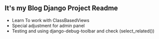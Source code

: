 ## It's my Blog Django Project Readme

- Learn To work with ClassBasedViews
- Special adjustment for admin panel
- Testing and using django-debug-toolbar and check (select_related())